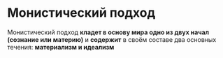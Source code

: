 # Монистический подход
Монистический подход **кладет в основу мира одно из двух начал (сознание или материю)** и **содержит** в своём составе два основных течения: **материализм и идеализм**